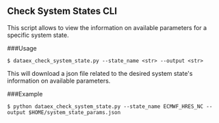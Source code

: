 ## Check System States CLI

This script allows to view the information on available parameters for a specific system state.


###Usage
```
$ dataex_check_system_state.py --state_name <str> --output <str>
```

This will download a json file related to the desired system state's information on available parameters. 

###Example

```
$ python dataex_check_system_state.py --state_name ECMWF_HRES_NC --output $HOME/system_state_params.json
```

